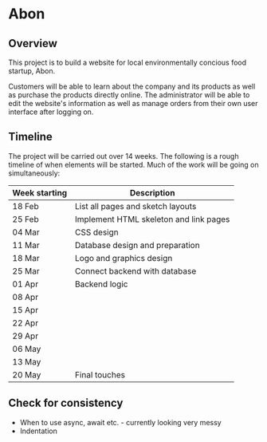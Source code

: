 # Abon
## Overview
This project is to build a website for local environmentally concious food startup, Abon.

Customers will be able to learn about the company and its products as well as purchase the products directly online. The administrator will be able to edit the website's information as well as manage orders from their own user interface after logging on.

## Timeline
The project will be carried out over 14 weeks. The following is a rough timeline of when elements will be started. Much of the work will be going on simultaneously:

Week starting | Description
--------------|--------------------------------------------------------------
18 Feb        | List all pages and sketch layouts
25 Feb        | Implement HTML skeleton and link pages
04 Mar        | CSS design
11 Mar        | Database design and preparation
18 Mar        | Logo and graphics design
25 Mar        | Connect backend with database
01 Apr        | Backend logic
08 Apr        |
15 Apr        |
22 Apr        |
29 Apr        |
06 May        |
13 May        |
20 May        | Final touches

## Check for consistency
* When to use async, await etc. - currently looking very messy
* Indentation
